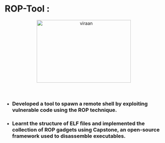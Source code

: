 # ROP-Tool :

<div align="center"> <img align="center" alt="viraan" src="https://miro.medium.com/max/640/1*lUa0ulfQkDTYJ4SHeGkgGw.png" height='200' width='300'> </a> </div>
<br /><br />

- ### Developed a tool to spawn a remote shell by exploiting vulnerable code using the ROP technique.
- ### Learnt the structure of ELF files and implemented the collection of ROP gadgets using Capstone, an open-source framework used to disassemble executables.

<br><br>



